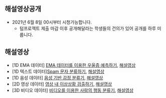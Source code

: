 
## 해설영상공개
- 2021년 6월 8일 00시부터 시청가능합니다.
  - 텀프로젝트 제출 마감 이후 공개해달라는 학생들의 건의가 있어 공개를 하루 미룹니다.

## 해설영상
- [1D EMA 데이터] [EMA 데이터를 이용한 우울증 예측하기](https://www.kaggle.com/t/b091cf36191a4edeab544cb3da07c093), [해설영상](https://youtu.be/NKNIB-KSypQ)
- [1D 텍스트 데이터][Spam 문자 분류하기](https://www.kaggle.com/t/2fb91a41dca54c47a7ca95670e7d419e), [해설영상](https://youtu.be/YZigk9iu5Wg)
- [1D 음성 데이터] [음성 기반 감정 분류기](https://www.kaggle.com/t/b2cd184194a94b9aa1cfbadc90438013), [해설영상](https://youtu.be/fcDk6YBH2Vw)
- [2D 영상 데이터] [영상 내 이상상황 검출하기](https://www.kaggle.com/t/1be6347d5058435b9fca78565e9883ba), [해설영상](https://youtu.be/KjpJDUCKwHU)
- [3D 비디오 데이터] [비디오를 이용한 사람의 행동 분류기](https://www.kaggle.com/t/64ebe08f43174b1094592b21d2ee0596), [해설영상](https://youtu.be/3-Xyr75nx9A)
